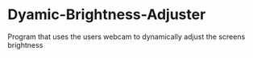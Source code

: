 # Dyamic-Brightness-Adjuster
Program that uses the users webcam to dynamically adjust the screens brightness

